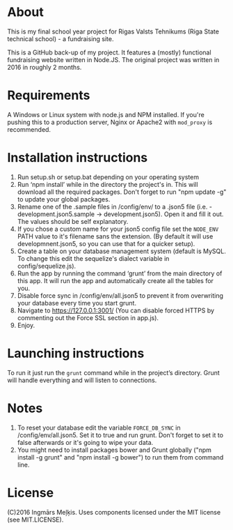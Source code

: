 # About

This is my final school year project for Rigas Valsts Tehnikums (Riga State technical school) - a fundraising site.

This is a GitHub back-up of my project. It features a (mostly) functional fundraising website written in Node.JS. The original project was written in 2016 in roughly 2 months.

# Requirements

A Windows or Linux system with node.js and NPM installed. If you're pushing this to a production server, Nginx or Apache2 with `mod_proxy` is recommended.

# Installation instructions

1) Run setup.sh or setup.bat depending on your operating system
2) Run ‘npm install’ while in the directory the project's in. This will download all the required packages. Don't forget to run "npm update -g" to update your global packages.
3) Rename one of the .sample files in /config/env/ to a .json5 file (i.e. - development.json5.sample -> development.json5). Open it and fill it out. The values should be self explanatory.
4) If you chose a custom name for your json5 config file set the `NODE_ENV` PATH value to it's filename sans the extension. (By default it will use developmnent.json5, so you can use that for a quicker setup).
5) Create a table on your database management system (default is MySQL. To change this edit the sequelize's dialect variable in config/sequelize.js).
6) Run the app by running the command ‘grunt’ from the main directory of this app. It will run the app and automatically create all the tables for you.
7) Disable force sync in /config/env/all.json5 to prevent it from overwriting your database every time you start grunt.
8) Navigate to https://127.0.0.1:3001/ (You can disable forced HTTPS by commenting out the Force SSL section in app.js).
9) Enjoy.

# Launching instructions

To run it just run the `grunt` command while in the project’s directory. Grunt will handle everything and will listen to connections.

# Notes

1) To reset your database edit the variable `FORCE_DB_SYNC` in /config/env/all.json5. Set it to true and run grunt. Don't forget to set it to false afterwards or it's going to wipe your data.
2) You might need to install packages bower and Grunt globally ("npm install -g grunt" and "npm install -g bower") to run them from command line.

# License

(C)2016 Ingmārs Meļķis. Uses components licensed under the MIT license (see MIT.LICENSE).
